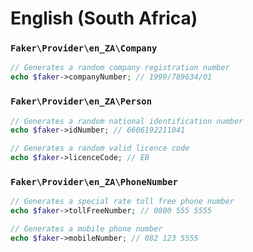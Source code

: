 # English (South Africa)

### `Faker\Provider\en_ZA\Company`

```php
// Generates a random company registration number
echo $faker->companyNumber; // 1999/789634/01
```

### `Faker\Provider\en_ZA\Person`

```php
// Generates a random national identification number
echo $faker->idNumber; // 6606192211041

// Generates a random valid licence code
echo $faker->licenceCode; // EB
```

### `Faker\Provider\en_ZA\PhoneNumber`

```php
// Generates a special rate toll free phone number
echo $faker->tollFreeNumber; // 0800 555 5555

// Generates a mobile phone number
echo $faker->mobileNumber; // 082 123 5555
```
